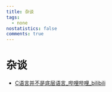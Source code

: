 ```yaml
---
title: 杂谈
tags:
  - none
nostatistics: false
comments: true
---
```


# 杂谈
- [C语言并不是底层语言\_哔哩哔哩\_bilibili](https://www.bilibili.com/video/BV1AFkAYfEoE/?share_source=copy_web&vd_source=84f178c7e282359cb5c0f36110de3453)